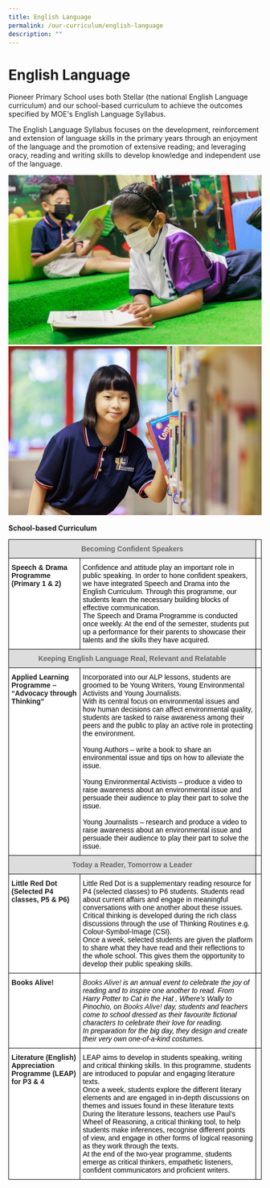 ```yaml
---
title: English Language
permalink: /our-curriculum/english-language
description: ""
---
```

# English Language

Pioneer Primary School uses both Stellar (the national English Language curriculum) and our school-based curriculum to achieve the outcomes specified by MOE's English Language Syllabus.

The English Language Syllabus focuses on the development, reinforcement and extension of language skills in the primary years through an enjoyment of the language and the promotion of extensive reading; and leveraging oracy, reading and writing skills to develop knowledge and independent use of the language.

![](/images/English%20Language%201.jpg)
![](/images/English%20Language%202.jpg)

**School-based Curriculum**


<style type="text/css">
.tg  {border-collapse:collapse;border-spacing:0;}
.tg td{border-color:black;border-style:solid;border-width:1px;font-family:Arial, sans-serif;font-size:14px;
  overflow:hidden;padding:10px 5px;word-break:normal;}
.tg th{border-color:black;border-style:solid;border-width:1px;font-family:Arial, sans-serif;font-size:14px;
  font-weight:normal;overflow:hidden;padding:10px 5px;word-break:normal;}
.tg .tg-a4yv{background-color:#DDD;color:#666;font-weight:bold;text-align:center;vertical-align:top}
.tg .tg-1547{background-color:#FFF;font-style:italic;text-align:left;vertical-align:top}
.tg .tg-0lax{text-align:left;vertical-align:top}
.tg .tg-dgl5{background-color:#FFF;font-weight:bold;text-align:left;vertical-align:top}
.tg .tg-ktyi{background-color:#FFF;text-align:left;vertical-align:top}
</style>
<table class="tg">
<thead>
  <tr>
    <th class="tg-a4yv" colspan="2">Becoming Confident Speakers</th>
    <th class="tg-0lax"></th>
  </tr>
</thead>
<tbody>
  <tr>
    <td class="tg-dgl5">Speech &amp; Drama Programme (Primary 1 &amp; 2)</td>
    <td class="tg-ktyi"><span style="font-weight:300;color:#000">Confidence and attitude play an important role in public speaking. In order to hone confident speakers, we have integrated Speech and Drama into the English Curriculum. Through this programme, our students learn the necessary building blocks of effective communication. </span><br><span style="font-weight:300;color:#000">The Speech and Drama Programme is conducted once weekly. At the end of the semester, students put up a performance for their parents to showcase their talents and the skills they have acquired.</span></td>
    <td class="tg-0lax"></td>
  </tr>
  <tr>
    <td class="tg-a4yv" colspan="2">Keeping English Language Real, Relevant and Relatable</td>
    <td class="tg-0lax"></td>
  </tr>
  <tr>
    <td class="tg-dgl5">Applied Learning Programme – “Advocacy through Thinking”</td>
    <td class="tg-ktyi"><span style="font-weight:300;color:#000">Incorporated into our ALP lessons, students are groomed to be Young Writers, Young Environmental Activists and Young Journalists. </span><br><span style="font-weight:300;color:#000">With its central focus on environmental issues and how human decisions can affect environmental quality, students are tasked to raise awareness among their peers and the public to play an active role in protecting the environment. </span><br><br><span style="font-weight:300;color:#000">Young Authors – write a book to share an environmental issue and tips on how to alleviate the issue.</span><br><br><span style="font-weight:300;color:#000">Young Environmental Activists – produce a video to raise awareness about an environmental issue and persuade their audience to play their part to solve the issue.    </span><br><br><span style="font-weight:300;color:#000">Young Journalists – research and produce a video to raise awareness about an environmental issue and persuade their audience to play their part to solve the issue.  </span></td>
    <td class="tg-0lax"></td>
  </tr>
  <tr>
    <td class="tg-a4yv" colspan="2">Today a Reader, Tomorrow a Leader</td>
    <td class="tg-0lax"></td>
  </tr>
  <tr>
    <td class="tg-dgl5">Little Red Dot (Selected P4 classes, P5 &amp; P6)</td>
    <td class="tg-ktyi"><span style="font-weight:300;color:#000">Little Red Dot is a supplementary reading resource for P4 (selected classes) to P6 students. Students read about current affairs and engage in meaningful conversations with one another about these issues.</span><br><span style="font-weight:300;color:#000">Critical thinking is developed during the rich class discussions through the use of Thinking Routines e.g. Colour-Symbol-Image (CSI).  </span><br><span style="font-weight:300;color:#000">Once a week, selected students are given the platform to share what they have read and their reflections to the whole school. This gives them the opportunity to develop their public speaking skills.</span></td>
    <td class="tg-0lax"></td>
  </tr>
  <tr>
    <td class="tg-dgl5">Books Alive!</td>
    <td class="tg-1547">Books Alive! <span style="font-weight:300;color:#000">is an annual event to celebrate the joy of reading and to inspire one another to read. From Harry Potter to Cat in the Hat , Where’s Wally to Pinochio, on</span> Books Alive! <span style="font-weight:300;color:#000">day, students and teachers come to school dressed as their favourite fictional characters to celebrate their love for reading. </span><br><span style="font-weight:300;color:#000">In preparation for the big day, they design and create their very own one-of-a-kind costumes.</span></td>
    <td class="tg-0lax"></td>
  </tr>
  <tr>
    <td class="tg-dgl5">Literature (English) Appreciation Programme (LEAP) for P3 &amp; 4</td>
    <td class="tg-ktyi"><span style="font-weight:300;color:#000">LEAP aims to develop in students speaking, writing and critical thinking skills. In this programme, students are introduced to popular and engaging literature texts. </span><br><span style="font-weight:300;color:#000">Once a week, students explore the different literary elements and are engaged in in-depth discussions on themes and issues found in these literature texts </span><br><span style="font-weight:300;color:#000">During the literature lessons, teachers use Paul’s Wheel of Reasoning, a critical thinking tool, to help students make inferences, recognise different points of view, and engage in other forms of logical reasoning as they work through the texts.</span><br><span style="font-weight:300;color:#000">At the end of the two-year programme, students emerge as critical thinkers, empathetic listeners, confident communicators and proficient writers.</span></td>
    <td class="tg-0lax"></td>
  </tr>
</tbody>
</table>